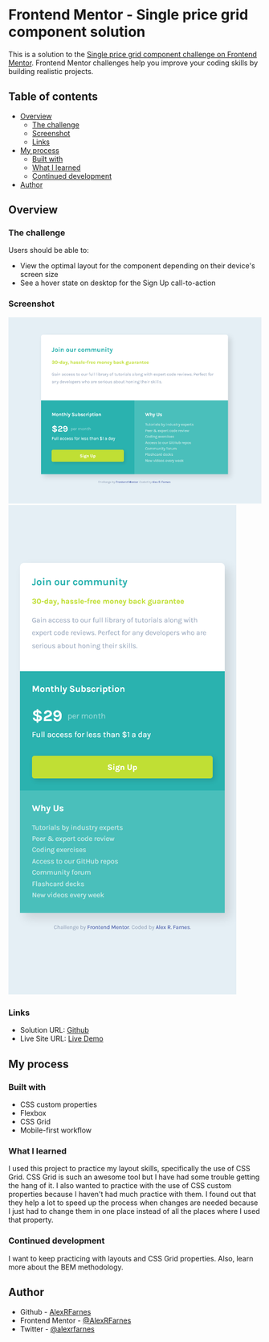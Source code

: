 # Frontend Mentor - Single price grid component solution

This is a solution to the [Single price grid component challenge on Frontend Mentor](https://www.frontendmentor.io/challenges/single-price-grid-component-5ce41129d0ff452fec5abbbc). Frontend Mentor challenges help you improve your coding skills by building realistic projects. 

## Table of contents

- [Overview](#overview)
  - [The challenge](#the-challenge)
  - [Screenshot](#screenshot)
  - [Links](#links)
- [My process](#my-process)
  - [Built with](#built-with)
  - [What I learned](#what-i-learned)
  - [Continued development](#continued-development)
- [Author](#author)

## Overview

### The challenge

Users should be able to:

- View the optimal layout for the component depending on their device's screen size
- See a hover state on desktop for the Sign Up call-to-action

### Screenshot

![Screenshot_desktop](./images/screenshot_desktop.png)
![Screenshot_mobile](./images/screenshot_mobile.png)

### Links

- Solution URL: [Github](https://github.com/AlexRFarnes/Single-price-grid-component)
- Live Site URL: [Live Demo](https://romantic-hoover-422c22.netlify.app/)

## My process

### Built with

- CSS custom properties
- Flexbox
- CSS Grid
- Mobile-first workflow

### What I learned

I used this project to practice my layout skills, specifically the use of CSS Grid. CSS Grid is such an awesome tool but I have had some trouble getting the hang of it. I also wanted to practice with the use of CSS custom properties because I haven't had much practice with them. I found out that they help a lot to speed up the process when changes are needed because I just had to change them in one place instead of all the places where I used that property.

### Continued development

I want to keep practicing with layouts and CSS Grid properties. Also, learn more about the BEM methodology.

## Author

- Github - [AlexRFarnes](https://github.com/AlexRFarnes)
- Frontend Mentor - [@AlexRFarnes](https://www.frontendmentor.io/profile/AlexRFarnes)
- Twitter - [@alexrfarnes](https://www.twitter.com/alexrfarnes)
